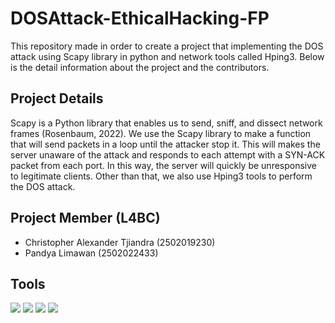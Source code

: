 # DOSAttack-EthicalHacking-FP
This repository made in order to create a project that implementing the DOS attack using Scapy library in python and network tools called Hping3. 
Below is the detail information about the project and the contributors.


## Project Details
Scapy is a Python library that enables us to send, sniff, and dissect network frames (Rosenbaum, 2022). We use the Scapy library to make 
a function that will send packets in a loop until the attacker stop it. This will makes the server unaware of the attack and responds to 
each attempt with a SYN-ACK packet from each port. In this way, the server will quickly be unresponsive to legitimate clients. Other than
that, we also use Hping3 tools to perform the DOS attack.


## Project Member (L4BC)
- Christopher Alexander Tjiandra (2502019230)
- Pandya Limawan (2502022433)


## Tools 
![](https://img.shields.io/badge/Tools-Git-informational?style=flat&logo=Git&color=F05032)
![](https://img.shields.io/badge/Tools-GitHub-informational?style=flat&logo=GitHub&color=181717)
![](https://img.shields.io/badge/Tools-Visual-Studio?style=flat&logo=VisualStudioCode&color=0044F9)
![](https://img.shields.io/badge/Code-Python-informational?style=flat&logo=Python&color=FBFF00)
